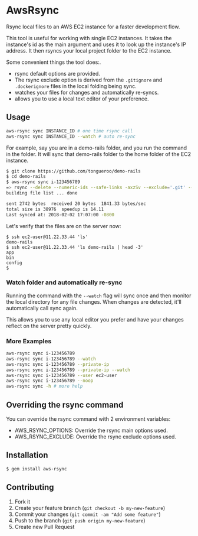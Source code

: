 # AwsRsync

Rsync local files to an AWS EC2 instance for a faster development flow.

This tool is useful for working with single EC2 instances.  It takes the instance's id as the main argument and uses it to look up the instance's IP address. It then rsyncs your local project folder to the EC2 instance.

Some convenient things the tool does:.

* rsync default options are provided.
* The rsync exclude option is derived from the `.gitignore` and `.dockerignore` files in the local folding being sync.
* watches your files for changes and automatically re-syncs.
* allows you to use a local text editor of your preference.

## Usage

```sh
aws-rsync sync INSTANCE_ID # one time rsync call
aws-rsync sync INSTANCE_ID --watch # auto re-sync
```

For example, say you are in a demo-rails folder, and you run the command in the folder.  It will sync that demo-rails folder to the home folder of the EC2 instance.

```sh
$ git clone https://github.com/tongueroo/demo-rails
$ cd demo-rails
$ aws-rsync sync i-123456789
=> rsync --delete --numeric-ids --safe-links -axzSv --exclude='.git' --exclude='tmp' --exclude='log' --exclude='/.bundle' --exclude='/log/*' --exclude='/tmp/*' --exclude='!/log/.keep' --exclude='!/tmp/.keep' --exclude='/node_modules' --exclude='/yarn-error.log' --exclude='.byebug_history' --exclude='config/database.yml' ./ ec2-user@11.22.33.44:demo-rails
building file list ... done

sent 2742 bytes  received 20 bytes  1841.33 bytes/sec
total size is 38976  speedup is 14.11
Last synced at: 2018-02-02 17:07:00 -0800
```

Let's verify that the files are on the server now:

```
$ ssh ec2-user@11.22.33.44 'ls'
demo-rails
$ ssh ec2-user@11.22.33.44 'ls demo-rails | head -3'
app
bin
config
$
```

### Watch folder and automatically re-sync

Running the command with the `--watch` flag will sync once and then monitor the local directory for any file changes. When changes are detected, it'll automatically call sync again.

This allows you to use any local editor you prefer and have your changes reflect on the server pretty quickly.

### More Examples

```sh
aws-rsync sync i-123456789
aws-rsync sync i-123456789 --watch
aws-rsync sync i-123456789 --private-ip
aws-rsync sync i-123456789 --private-ip --watch
aws-rsync sync i-123456789 --user ec2-user
aws-rsync sync i-123456789 --noop
aws-rsync sync -h # more help
```

## Overriding the rsync command

You can override the rsync command with 2 environment variables:

* AWS\_RSYNC_OPTIONS: Override the rsync main options used.
* AWS\_RSYNC_EXCLUDE: Override the rsync exclude options used.

## Installation

```sh
$ gem install aws-rsync
```

## Contributing

1. Fork it
2. Create your feature branch (`git checkout -b my-new-feature`)
3. Commit your changes (`git commit -am "Add some feature"`)
4. Push to the branch (`git push origin my-new-feature`)
5. Create new Pull Request
